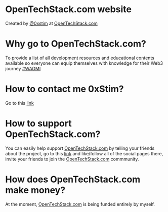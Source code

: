 # OpenTechStack.com website

Created by [@0xstim](https://github.com/0xstim) at [OpenTechStack.com](https://OpenTechStack.com)

# Why go to OpenTechStack.com?

To provide a list of all development resources and educational contents available so everyone can equip themselves with knowledge for their Web3 journey [#WAGMI](https://twitter.com/0xStim)

# How to contact me 0xStim?

Go to this [link](https://OpenTechStack.com/0xstim)

# How to support OpenTechStack.com?

You can easily help support [OpenTechStack.com](https://www.OpenTechStack.com) by telling your friends about the project, go to this [link](https://OpenTechStack.com/links) and like/follow all of the social pages there, invite your friends to join the [OpenTechStack.com](https://www.OpenTechStack.com) commmunity.

# How does OpenTechStack.com make money?

At the moment, [OpenTechStack.com](https://www.OpenTechStack.com) is being funded entirely by myself.
